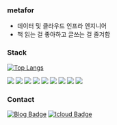 ### metafor
- 데이터 및 클라우드 인프라 엔지니어
- 책 읽는 걸 좋아하고 글쓰는 걸 즐겨함

### Stack
[![Top Langs](https://github-readme-stats.vercel.app/api/top-langs/?username=silverflow&layout=compact)](https://github.com/silverflow)
<p>
<img src="https://img.shields.io/badge/Python-3766AB?style=flat-square&logo=Python&logoColor=white"/>
<img src="https://img.shields.io/badge/javascript-F7DF1E?style=flat-square&logo=javascript&logoColor=black"/>
<img src="https://img.shields.io/badge/airflow-017CEE?style=flat-square&logo=Apache-Airflow&logoColor=white"/>
<img src="https://img.shields.io/badge/MongoDB-47A248?style=flat-square&logo=MongoDB&logoColor=white"/>
<img src="https://img.shields.io/badge/Node.js-339933?style=flat-square&logo=Node.js&logoColor=white"/>
<img src="https://img.shields.io/badge/Django-092E20?style=flat-square&logo=Django&logoColor=white"/>
<img src="https://img.shields.io/badge/linux-FCC624?style=flat-square&logo=linux&logoColor=white"/>
<img src="https://img.shields.io/badge/react-61DAFB?style=flat-square&logo=react&logoColor=white"/>
<img src="https://img.shields.io/badge/aws-333664?style=flat-square&logo=amazon-aws&logoColor=white"/>
</p>

### Contact
[![Blog Badge](https://img.shields.io/badge/blog-017CEE?style=flat-square&logo=Apache&logoColor=white&link=https://blog.metafor.kr)](https://blog.metafor.kr)
[![Icloud Badge](https://img.shields.io/badge/email-D22128?style=flat-square&logo=Gmail&logoColor=white&link=mailto:metapor@icloud.com)](mailto:metapor@icloud.com)
